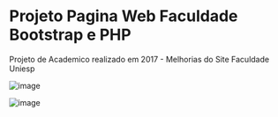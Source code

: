 # Projeto Pagina Web Faculdade Bootstrap e PHP
Projeto de Academico realizado em 2017 - Melhorias do Site Faculdade Uniesp

![image](https://user-images.githubusercontent.com/48219623/191347654-4af42ba1-9f59-42aa-8e78-d1e2ce4c4bc3.png)


![image](https://user-images.githubusercontent.com/48219623/191353015-b271698d-5463-4f5b-9676-25a1aadd2c46.png)

